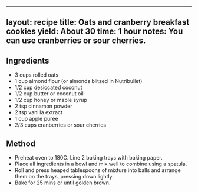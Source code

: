 
---
layout: recipe
title: Oats and cranberry breakfast cookies
yield: About 30
time: 1 hour
notes: You can use cranberries or sour cherries.
---

## Ingredients
- 3 cups rolled oats
- 1 cup almond flour (or almonds blitzed in Nutribullet)
- 1/2 cup desiccated coconut
- 1/2 cup butter or coconut oil
- 1/2 cup honey or maple syrup
- 2 tsp cinnamon powder
- 2 tsp vanilla extract
- 1 cup apple puree
- 2/3 cups cranberries or sour cherries

## Method
- Preheat oven to 180C. Line 2 baking trays with baking paper.
- Place all ingredients in a bowl and mix well to combine using a spatula. 
- Roll and press heaped tablespoons of mixture into balls and arrange them on the trays, pressing down lightly. 
- Bake for 25 mins or until golden brown.
